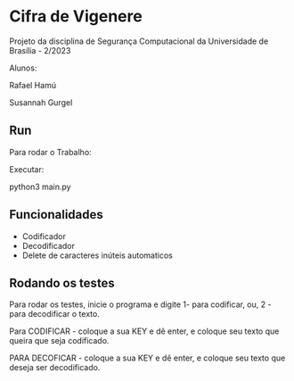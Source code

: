 
# Cifra de Vigenere

Projeto da disciplina de Segurança Computacional da Universidade de Brasília - 2/2023

Alunos:

Rafael Hamú 

Susannah Gurgel
## Run
Para rodar o Trabalho:

Executar:

python3 main.py

## Funcionalidades

- Codificador
- Decodificador
- Delete de caracteres inúteis automaticos



## Rodando os testes

Para rodar os testes, inicie o programa e digite 1- para codificar, ou, 2 - para decodificar o texto.

Para CODIFICAR - 
coloque a sua KEY e dê enter, e coloque seu texto que queira que seja codificado.

PARA DECOFICAR - coloque a sua KEY e dê enter, e coloque seu texto que deseja ser decodificado.

